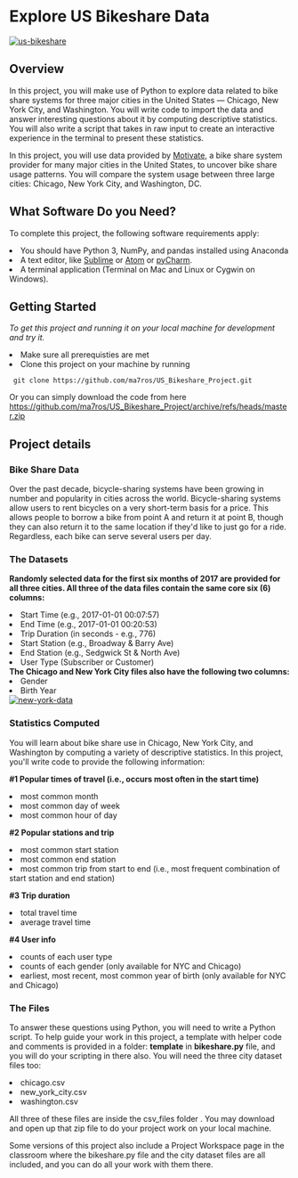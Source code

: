 # Explore US Bikeshare Data
<a href="https://ibb.co/BLNPsw1"><img src="https://i.ibb.co/rkstyvW/us-bikeshare.png" alt="us-bikeshare" border="0"></a>


## Overview
<p>In this project, you will make use of Python to explore data related to bike share systems for three major cities in the United States — Chicago, New York City, and Washington. You will write code to import the data and answer interesting questions about it by computing descriptive statistics.
You will also write a script that takes in raw input to create an interactive experience in the terminal to present these statistics.</p>

<p>In this project, you will use data provided by <a href="https://www.motivateco.com/">Motivate</a>, a bike share system provider for many major cities in the United States, to uncover bike share usage patterns. You will compare the system usage between three large cities: Chicago, New York City, and Washington, DC.</p>

## What Software Do you Need?
To complete this project, the following software requirements apply:

<li>You should have Python 3, NumPy, and pandas installed using Anaconda
<li>A text editor, like <a href="https://www.sublimetext.com/">Sublime</a> or <a href="https://atom.io/">Atom</a> or <a href="https://www.jetbrains.com/pycharm/">pyCharm</a>.
<li>A terminal application (Terminal on Mac and Linux or Cygwin on Windows).
  
## Getting Started  
  
*To get this project and running it on your local machine for development and try it.* 
<li> Make sure all prerequisties are met  
<li> Clone this project on your machine by running  

     git clone https://github.com/ma7ros/US_Bikeshare_Project.git  

Or you can simply download the code from here    https://github.com/ma7ros/US_Bikeshare_Project/archive/refs/heads/master.zip
  
  
## Project details
  
  ### Bike Share Data
  
<p>Over the past decade, bicycle-sharing systems have been growing in number and popularity in cities across the world. Bicycle-sharing systems allow users to rent bicycles on a very short-term basis for a price. This allows people to borrow a bike from point A and return it at point B, though they can also return it to the same location if they'd like to just go for a ride. Regardless, each bike can serve several users per day.</p>
  
  ### The Datasets
  
<b>Randomly selected data for the first six months of 2017 are provided for all three cities. All three of the data files contain the same core six (6) columns:</b>

<li>Start Time (e.g., 2017-01-01 00:07:57)
<li>End Time (e.g., 2017-01-01 00:20:53)
<li>Trip Duration (in seconds - e.g., 776)
<li>Start Station (e.g., Broadway & Barry Ave)
<li>End Station (e.g., Sedgwick St & North Ave)
<li>User Type (Subscriber or Customer) </br>
<b>The Chicago and New York City files also have the following two columns:</b>

<li>Gender
<li>Birth Year
  </br>
  <a href="https://ibb.co/Tvx9YTj"><img src="https://i.ibb.co/znTqQ59/new-york-data.png" alt="new-york-data" border="0"></a>
  
  
  ### Statistics Computed
  
<p>You will learn about bike share use in Chicago, New York City, and Washington by computing a variety of descriptive statistics. In this project, you'll write code to provide the following information:</p>

<b>#1 Popular times of travel (i.e., occurs most often in the start time)</b>

<li>most common month
<li>most common day of week
<li>most common hour of day
</br>

<b>#2 Popular stations and trip</b>

<li>most common start station
<li>most common end station
<li>most common trip from start to end (i.e., most frequent combination of start station and end station)
</br>

<b>#3 Trip duration</b>

<li>total travel time
<li>average travel time
  </br>
  
<b>#4 User info</b>

<li>counts of each user type
<li>counts of each gender (only available for NYC and Chicago)
<li>earliest, most recent, most common year of birth (only available for NYC and Chicago)
  </br>
  
  ### The Files
  
<p>To answer these questions using Python, you will need to write a Python script. To help guide your work in this project, a template with helper code and comments is provided in a folder: <b>template</b> in <b>bikeshare.py</b> file, and you will do your scripting in there also. You will need the three city dataset files too:</p>

<li>chicago.csv
<li>new_york_city.csv
<li>washington.csv
<p>All three of these files are inside the csv_files folder . You may download and open up that zip file to do your project work on your local machine.</p>

<p>Some versions of this project also include a Project Workspace page in the classroom where the bikeshare.py file and the city dataset files are all included, and you can do all your work with them there.</p>
  

  
  
  
  

  
  
